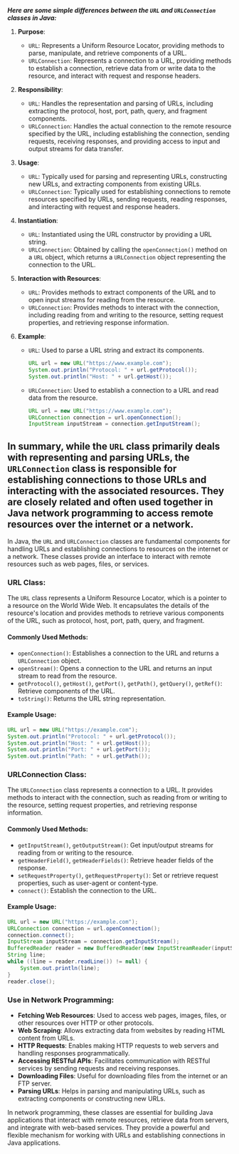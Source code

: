 ***Here are some simple differences between the `URL` and `URLConnection` classes in Java:***

1. **Purpose**:
   - `URL`: Represents a Uniform Resource Locator, providing methods to parse, manipulate, and retrieve components of a URL.
   - `URLConnection`: Represents a connection to a URL, providing methods to establish a connection, retrieve data from or write data to the resource, and interact with request and response headers.

2. **Responsibility**:
   - `URL`: Handles the representation and parsing of URLs, including extracting the protocol, host, port, path, query, and fragment components.
   - `URLConnection`: Handles the actual connection to the remote resource specified by the URL, including establishing the connection, sending requests, receiving responses, and providing access to input and output streams for data transfer.

3. **Usage**:
   - `URL`: Typically used for parsing and representing URLs, constructing new URLs, and extracting components from existing URLs.
   - `URLConnection`: Typically used for establishing connections to remote resources specified by URLs, sending requests, reading responses, and interacting with request and response headers.

4. **Instantiation**:
   - `URL`: Instantiated using the URL constructor by providing a URL string.
   - `URLConnection`: Obtained by calling the `openConnection()` method on a `URL` object, which returns a `URLConnection` object representing the connection to the URL.

5. **Interaction with Resources**:
   - `URL`: Provides methods to extract components of the URL and to open input streams for reading from the resource.
   - `URLConnection`: Provides methods to interact with the connection, including reading from and writing to the resource, setting request properties, and retrieving response information.

6. **Example**:
   - `URL`: Used to parse a URL string and extract its components.
     ```java
     URL url = new URL("https://www.example.com");
     System.out.println("Protocol: " + url.getProtocol());
     System.out.println("Host: " + url.getHost());
     ```
   - `URLConnection`: Used to establish a connection to a URL and read data from the resource.
     ```java
     URL url = new URL("https://www.example.com");
     URLConnection connection = url.openConnection();
     InputStream inputStream = connection.getInputStream();
     ```

In summary, while the `URL` class primarily deals with representing and parsing URLs, the `URLConnection` class is responsible for establishing connections to those URLs and interacting with the associated resources. They are closely related and often used together in Java network programming to access remote resources over the internet or a network.
--------------------------------------------------------------------------------------------------------------------------------------------------------------------
In Java, the `URL` and `URLConnection` classes are fundamental components for handling URLs and establishing connections to resources on the internet or a network. These classes provide an interface to interact with remote resources such as web pages, files, or services.

### URL Class:

The `URL` class represents a Uniform Resource Locator, which is a pointer to a resource on the World Wide Web. It encapsulates the details of the resource's location and provides methods to retrieve various components of the URL, such as protocol, host, port, path, query, and fragment.

#### Commonly Used Methods:

- `openConnection()`: Establishes a connection to the URL and returns a `URLConnection` object.
- `openStream()`: Opens a connection to the URL and returns an input stream to read from the resource.
- `getProtocol()`, `getHost()`, `getPort()`, `getPath()`, `getQuery()`, `getRef()`: Retrieve components of the URL.
- `toString()`: Returns the URL string representation.

#### Example Usage:

```java
URL url = new URL("https://example.com");
System.out.println("Protocol: " + url.getProtocol());
System.out.println("Host: " + url.getHost());
System.out.println("Port: " + url.getPort());
System.out.println("Path: " + url.getPath());
```

### URLConnection Class:

The `URLConnection` class represents a connection to a URL. It provides methods to interact with the connection, such as reading from or writing to the resource, setting request properties, and retrieving response information.

#### Commonly Used Methods:

- `getInputStream()`, `getOutputStream()`: Get input/output streams for reading from or writing to the resource.
- `getHeaderField()`, `getHeaderFields()`: Retrieve header fields of the response.
- `setRequestProperty()`, `getRequestProperty()`: Set or retrieve request properties, such as user-agent or content-type.
- `connect()`: Establish the connection to the URL.

#### Example Usage:

```java
URL url = new URL("https://example.com");
URLConnection connection = url.openConnection();
connection.connect();
InputStream inputStream = connection.getInputStream();
BufferedReader reader = new BufferedReader(new InputStreamReader(inputStream));
String line;
while ((line = reader.readLine()) != null) {
    System.out.println(line);
}
reader.close();
```

### Use in Network Programming:

- **Fetching Web Resources**: Used to access web pages, images, files, or other resources over HTTP or other protocols.
- **Web Scraping**: Allows extracting data from websites by reading HTML content from URLs.
- **HTTP Requests**: Enables making HTTP requests to web servers and handling responses programmatically.
- **Accessing RESTful APIs**: Facilitates communication with RESTful services by sending requests and receiving responses.
- **Downloading Files**: Useful for downloading files from the internet or an FTP server.
- **Parsing URLs**: Helps in parsing and manipulating URLs, such as extracting components or constructing new URLs.

In network programming, these classes are essential for building Java applications that interact with remote resources, retrieve data from servers, and integrate with web-based services. They provide a powerful and flexible mechanism for working with URLs and establishing connections in Java applications.
